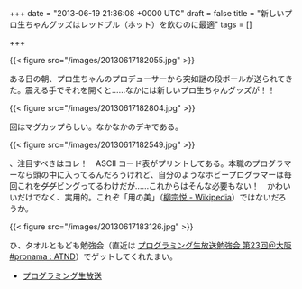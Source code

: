 
+++
date = "2013-06-19 21:36:08 +0000 UTC"
draft = false
title = "新しいプロ生ちゃんグッズはレッドブル（ホット）を飲むのに最適"
tags = []

+++


{{< figure src="/images/20130617182055.jpg"  >}}

ある日の朝、プロ生ちゃんのプロデューサーから突如謎の段ボールが送られてきた。震える手でそれを開くと……なかには新しいプロ生ちゃんグッズが！！

{{< figure src="/images/20130617182804.jpg"  >}}

回はマグカップらしい。なかなかのデキである。

{{< figure src="/images/20130617182549.jpg"  >}}

、注目すべきはコレ！　ASCII コード表がプリントしてある。本職のプログラマーなら頭の中に入ってるんだろうけれど、自分のようなホビープログラマーは毎回これを<del>ググ</del>ビングってるわけだが……これからはそんな必要もない！　かわいいだけでなく、実用的。これぞ「用の美」（<a href="http://ja.wikipedia.org/wiki/%E6%9F%B3%E5%AE%97%E6%82%A6">柳宗悦 - Wikipedia</a>）ではないだろうか。

{{< figure src="/images/20130617183126.jpg"  >}}

ひ、タオルともども勉強会（直近は <a href="http://atnd.org/events/40204">プログラミング生放送勉強会 第23回＠大阪 #pronama : ATND</a>）でゲットしてくれたまい。

<ul>
<li><a href="http://pronama.jp/">プログラミング生放送</a></li>
</ul>

